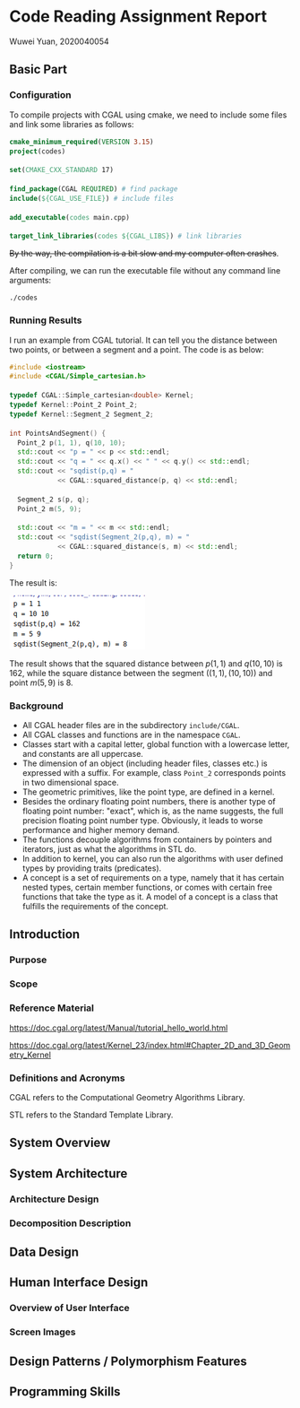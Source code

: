 # Code Reading Assignment Report

Wuwei Yuan, 2020040054

## Basic Part

### Configuration

To compile projects with CGAL using cmake, we need to include some files and link some libraries as follows:

```cmake
cmake_minimum_required(VERSION 3.15)
project(codes)

set(CMAKE_CXX_STANDARD 17)

find_package(CGAL REQUIRED) # find package
include(${CGAL_USE_FILE}) # include files

add_executable(codes main.cpp)

target_link_libraries(codes ${CGAL_LIBS}) # link libraries
```

~~By the way, the compilation is a bit slow and my computer often crashes~~.

After compiling, we can run the executable file without any command line arguments:

```text
./codes
```

### Running Results

I run an example from CGAL tutorial. It can tell you the distance between two points, or between a segment and a point. The code is as below:

```c++
#include <iostream>
#include <CGAL/Simple_cartesian.h>

typedef CGAL::Simple_cartesian<double> Kernel;
typedef Kernel::Point_2 Point_2;
typedef Kernel::Segment_2 Segment_2;

int PointsAndSegment() {
  Point_2 p(1, 1), q(10, 10);
  std::cout << "p = " << p << std::endl;
  std::cout << "q = " << q.x() << " " << q.y() << std::endl;
  std::cout << "sqdist(p,q) = "
            << CGAL::squared_distance(p, q) << std::endl;

  Segment_2 s(p, q);
  Point_2 m(5, 9);

  std::cout << "m = " << m << std::endl;
  std::cout << "sqdist(Segment_2(p,q), m) = "
            << CGAL::squared_distance(s, m) << std::endl;
  return 0;
}
```

The result is:

![1](1.png)

The result shows that the squared distance between $p(1,1)$ and $q(10, 10)$ is 162, while the square distance between the segment $((1, 1), (10, 10))$ and point $m(5, 9)$ is 8.

### Background

- All CGAL header files are in the subdirectory `include/CGAL`. 
- All CGAL classes and functions are in the namespace `CGAL`. 
- Classes start with a capital letter, global function with a lowercase letter, and constants are all uppercase. 
- The dimension of an object (including header files, classes etc.) is expressed with a suffix. For example, class `Point_2` corresponds points in two dimensional space.
- The geometric primitives, like the point type, are defined in a kernel.
- Besides the ordinary floating point numbers, there is another type of floating point number: "exact", which is, as the name suggests, the full precision floating point number type. Obviously, it leads to worse performance and higher memory demand.
- The functions decouple algorithms from containers by pointers and iterators, just as what the algorithms in STL do.
- In addition to kernel, you can also run the algorithms with user defined types by providing traits (predicates).
- A concept is a set of requirements on a type, namely that it has certain nested types, certain member functions, or comes with certain free functions that take the type as it. A model of a concept is a class that fulfills the requirements of the concept.


## Introduction

### Purpose

### Scope

### Reference Material

https://doc.cgal.org/latest/Manual/tutorial_hello_world.html

https://doc.cgal.org/latest/Kernel_23/index.html#Chapter_2D_and_3D_Geometry_Kernel

### Definitions and Acronyms

CGAL refers to the Computational Geometry Algorithms Library.

STL refers to the Standard Template Library.

## System Overview

## System Architecture

### Architecture Design

### Decomposition Description

## Data Design

## Human Interface Design

### Overview of User Interface

### Screen Images

## Design Patterns / Polymorphism Features

## Programming Skills